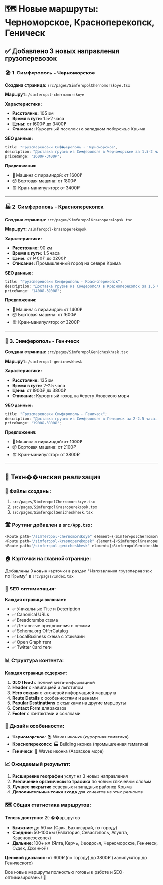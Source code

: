 # 🗺️ Новые маршруты: Черноморское, Красноперекопск, Геническ

## ✅ Добавлено 3 новых направления грузоперевозок

### 🏖️ 1. Симферополь - Черноморское

**Создана страница:** `src/pages/SimferopolChernomorskoye.tsx`

**Маршрут:** `/simferopol-chernomorskoye`

**Характеристики:**

- **Расстояние:** 105 км
- **Время в пути:** 1.5-2 часа
- **Цены:** от 1600₽ до 3400₽
- **Описание:** Курортный поселок на западном побережье Крыма

**SEO данные:**

```typescript
title: "Грузоперевозки Си��ферополь - Черноморское";
description: "Доставка грузов из Симферополя в Черноморское за 1.5-2 часа. 105 км, от 1600₽. Перевозка в курортный поселок на западном побережье Крыма.";
priceRange: "1600₽-3400₽";
```

**Предложения:**

- 🚛 Машина с пирамидой: от 1600₽
- 📦 Бортовая машина: от 1800₽
- 🏗️ Кран-манипулятор: от 3400₽

---

### 🏭 2. Симферополь - Красноперекопск

**Создана страница:** `src/pages/SimferopolKrasnoperekopsk.tsx`

**Маршрут:** `/simferopol-krasnoperekopsk`

**Характеристики:**

- **Расстояние:** 90 км
- **Время в пути:** 1.5 часа
- **Цены:** от 1400₽ до 3200₽
- **Описание:** Промышленный город на севере Крыма

**SEO данные:**

```typescript
title: "Грузоперевозки Симферополь - Красноперекопск";
description: "Доставка грузов из Симферополя в Красноперекопск за 1.5 часа. 90 км, от 1400₽. Перевозка в северный город-порт Крыма.";
priceRange: "1400₽-3200₽";
```

**Предложения:**

- 🚛 Машина с пирамидой: от 1400₽
- 📦 Бортовая машина: от 1600₽
- 🏗️ Кран-манипулятор: от 3200₽

---

### 🌊 3. Симферополь - Геническ

**Создана страница:** `src/pages/SimferopolGenicheskhesk.tsx`

**Маршрут:** `/simferopol-genicheskhesk`

**Характеристики:**

- **Расстояние:** 135 км
- **Время в пути:** 2-2.5 часа
- **Цены:** от 1900₽ до 3800₽
- **Описание:** Курортный город на берегу Азовского моря

**SEO данные:**

```typescript
title: "Грузоперевозки Симферополь - Геническ";
description: "Доставка грузов из Симферополя в Геническ за 2-2.5 часа. 135 км, от 1900₽. Перевозка в курортный город на Азовском море.";
priceRange: "1900₽-3800₽";
```

**Предложения:**

- 🚛 Машина с пирамидой: от 1900₽
- 📦 Бортовая машина: от 2100₽
- 🏗️ Кран-манипулятор: от 3800₽

---

## 🔧 Техн��ческая реализация

### 📄 Файлы созданы:

1. `src/pages/SimferopolChernomorskoye.tsx`
2. `src/pages/SimferopolKrasnoperekopsk.tsx`
3. `src/pages/SimferopolGenicheskhesk.tsx`

### 🛣️ Роутинг добавлен в `src/App.tsx`:

```typescript
<Route path="/simferopol-chernomorskoye" element={<SimferopolChernomorskoye />} />
<Route path="/simferopol-krasnoperekopsk" element={<SimferopolKrasnoperekopsk />} />
<Route path="/simferopol-genicheskhesk" element={<SimferopolGenicheskhesk />} />
```

### 🏠 Карточки на главной странице:

Добавлены 3 новые карточки в раздел "Направления грузоперевозок по Крыму" в `src/pages/Index.tsx`

### 🎯 SEO оптимизация:

**Каждая страница включает:**

- ✅ Уникальные Title и Description
- ✅ Canonical URLs
- ✅ Breadcrumbs схема
- ✅ Детальные предложения с ценами
- ✅ Schema.org OfferCatalog
- ✅ LocalBusiness схема с отзывами
- ✅ Open Graph теги
- ✅ Twitter Card теги

### 📊 Структура контента:

**Каждая страница содержит:**

1. **SEO Head** с полной мета-информацией
2. **Header** с навигацией и логотипом
3. **Hero секция** с ключевой информацией маршрута
4. **Route Details** с особенностями и ценами
5. **Popular Destinations** с ссылками на другие маршруты
6. **Contact Form** для заказов
7. **Footer** с контактами и ссылками

### 🎨 Дизайн особенности:

- **Черноморское:** 🏖️ Waves иконка (курортная тематика)
- **Красноперекопск:** 🏭 Building иконка (промышленная тематика)
- **Геническ:** 🌊 Waves иконка (Азовское море)

### 📈 Ожидаемый результат:

1. **Расширение географии** услуг на 3 новых направления
2. **Увеличение органического трафика** по новым ключевым словам
3. **Лучшее покрытие** северных и западных районов Крыма
4. **Дополнительные точки входа** для клиентов из этих регионов

### 🗺️ Общая статистика маршрутов:

**Теперь доступно:** 20 ��аршрутов

- **Ближние:** до 50 км (Саки, Бахчисарай, по городу)
- **Средние:** 50-100 км (Евпатория, Севастополь, Алушта, Красноперекопск)
- **Дальние:** 100+ км (Ялта, Керчь, Феодосия, Черноморское, Геническ, Судак, Джанкой)

**Ценовой диапазон:** от 600₽ (по городу) до 3800₽ (манипулятор до Генического)

Все новые маршруты полностью готовы к работе и SEO-оптимизированы! 🚀
